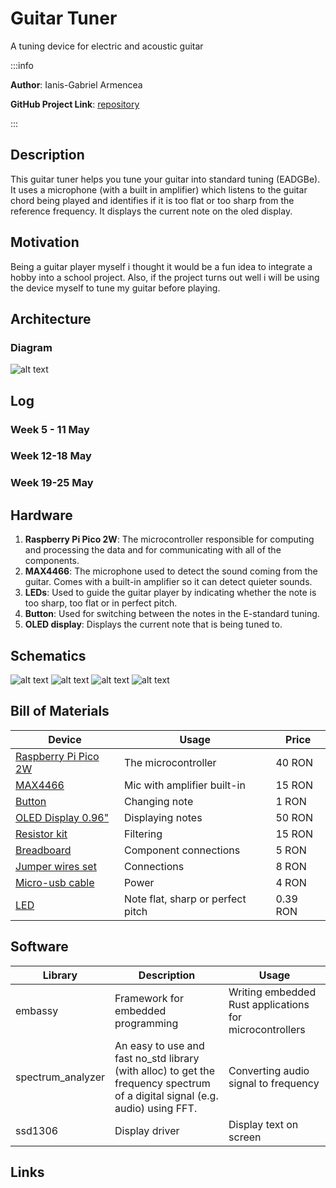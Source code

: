 # Guitar Tuner
A tuning device for electric and acoustic guitar


:::info

**Author**: Ianis-Gabriel Armencea

**GitHub Project Link**: [repository](https://github.com/UPB-PMRust-Students/proiect-iamc03)

:::


## Description

This guitar tuner helps you tune your guitar into standard tuning (EADGBe). It uses a microphone (with a built in
amplifier) which listens to the guitar chord being played and identifies if it is too flat or too sharp from the
reference frequency. It displays the current note on the oled display.

## Motivation

Being a guitar player myself i thought it would be a fun idea to integrate a hobby into a school project. Also,
if the project turns out well i will be using the device myself to tune my guitar before playing.

## Architecture
### Diagram
![alt text](architecture_pm.webp)

## Log
### Week 5 - 11 May
### Week 12-18 May
### Week 19-25 May

## Hardware

1. **Raspberry Pi Pico 2W**: The microcontroller responsible for computing and processing the data and for communicating with all of the components.
2. **MAX4466**: The microphone used to detect the sound coming from the guitar. Comes with a built-in amplifier so it can detect quieter sounds.
3. **LEDs**: Used to guide the guitar player by indicating whether the note is too sharp, too flat or in perfect pitch.
4. **Button**: Used for switching between the notes in the E-standard tuning.
5. **OLED display**: Displays the current note that is being tuned to.

## Schematics
![alt text](schematic_final.webp)
![alt text](hardware_1.webp)
![alt text](hardware_2.webp)
![alt text](hardware_3.webp)



## Bill of Materials
| Device | Usage | Price |
| ------ | ----- | ----- |
| [Raspberry Pi Pico 2W](https://www.optimusdigital.ro/en/raspberry-pi-boards/13327-raspberry-pi-pico-2-w.html?search_query=pico+2w&results=52) | The microcontroller | 40 RON |
| [MAX4466](https://www.emag.ro/microfon-cu-amplificare-cu-max4466-ajustabil-ai1082/pd/DFLMTFMBM/) | Mic with amplifier built-in | 15 RON |
| [Button](https://www.optimusdigital.ro/en/buttons-and-switches/1119-6x6x6-push-button.html?search_query=button&results=490) | Changing note | 1 RON |
| [OLED Display 0.96"](https://www.optimusdigital.ro/en/others/12657-96inch-oled-b.html?search_query=display+oled&results=72) | Displaying notes | 50 RON |
| [Resistor kit](https://www.optimusdigital.ro/en/resistors/10928-250-pcs-plusivo-resistor-kit.html?search_query=resistor+kit&results=43) | Filtering | 15 RON |
| [Breadboard](https://www.optimusdigital.ro/en/breadboards/44-400p-hq-breadboard.html?search_query=breadboard&results=361) | Component connections | 5 RON |
| [Jumper wires set](https://www.optimusdigital.ro/en/wires-with-connectors/12-breadboard-jumper-wire-set.html?search_query=jumper&results=237) | Connections | 8 RON |
| [Micro-usb cable](https://www.optimusdigital.ro/en/usb-cables/2023-from-usb-am-to-micro-usb-cable-50-cm-black.html?search_query=micro+usb&results=474) | Power | 4 RON |
| [LED](https://www.optimusdigital.ro/en/leds/698-led-galben-de-3-mm-cu-lentile-difuze.html?search_query=led&results=2047) | Note flat, sharp or perfect pitch | 0.39 RON | 

## Software

| Library | Description | Usage |
| ------- | ----------- | ----- |
| embassy | Framework for embedded programming | Writing embedded Rust applications for microcontrollers |
| spectrum_analyzer | An easy to use and fast no_std library (with alloc) to get the frequency spectrum of a digital signal (e.g. audio) using FFT. | Converting audio signal to frequency |
| ssd1306 | Display driver | Display text on screen |

## Links
